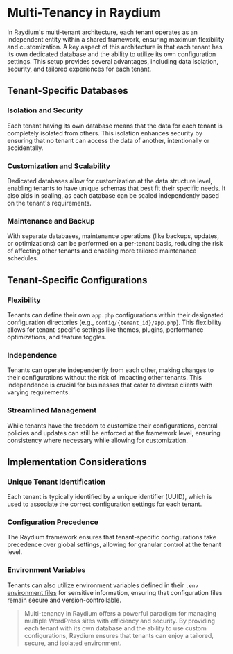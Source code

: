 # Multi-Tenancy in Raydium

In Raydium's multi-tenant architecture, each tenant operates as an independent entity within a shared framework, ensuring maximum flexibility and customization. A key aspect of this architecture is that each tenant has its own dedicated database and the ability to utilize its own configuration settings. This setup provides several advantages, including data isolation, security, and tailored experiences for each tenant.

## Tenant-Specific Databases

### Isolation and Security

Each tenant having its own database means that the data for each tenant is completely isolated from others. This isolation enhances security by ensuring that no tenant can access the data of another, intentionally or accidentally.

### Customization and Scalability

Dedicated databases allow for customization at the data structure level, enabling tenants to have unique schemas that best fit their specific needs. It also aids in scaling, as each database can be scaled independently based on the tenant's requirements.

### Maintenance and Backup

With separate databases, maintenance operations (like backups, updates, or optimizations) can be performed on a per-tenant basis, reducing the risk of affecting other tenants and enabling more tailored maintenance schedules.

## Tenant-Specific Configurations

### Flexibility

Tenants can define their own `app.php` configurations within their designated configuration directories (e.g., `config/{tenant_id}/app.php`). This flexibility allows for tenant-specific settings like themes, plugins, performance optimizations, and feature toggles.

### Independence

Tenants can operate independently from each other, making changes to their configurations without the risk of impacting other tenants. This independence is crucial for businesses that cater to diverse clients with varying requirements.

### Streamlined Management

While tenants have the freedom to customize their configurations, central policies and updates can still be enforced at the framework level, ensuring consistency where necessary while allowing for customization.

## Implementation Considerations

### Unique Tenant Identification

Each tenant is typically identified by a unique identifier (UUID), which is used to associate the correct configuration settings for each tenant.

### Configuration Precedence

The Raydium framework ensures that tenant-specific configurations take precedence over global settings, allowing for granular control at the tenant level.

### Environment Variables

Tenants can also utilize environment variables defined in their `.env` [environment files](../guide/environment-file) for sensitive information, ensuring that configuration files remain secure and version-controllable.

> Multi-tenancy in Raydium offers a powerful paradigm for managing multiple WordPress sites with efficiency and security. By providing each tenant with its own database and the ability to use custom configurations, Raydium ensures that tenants can enjoy a tailored, secure, and isolated environment.
